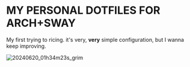 # MY PERSONAL DOTFILES FOR ARCH+SWAY
My first trying to ricing. it's very, **very** simple configuration, but I wanna keep improving.

![20240620_01h34m23s_grim](https://github.com/AnormalDog/.dotfiles/assets/150300262/b0961b90-1305-4f1f-a0f4-72e61f07a042)
